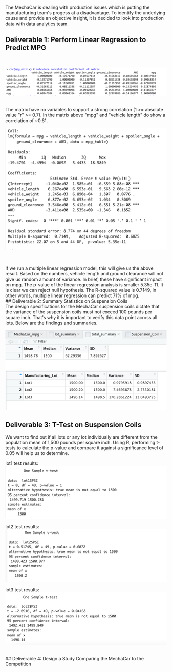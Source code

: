 <br>
The MechaCar is dealing with production issues which is putting the manufacturing team's progess at a disadvantage. To identify the underlying cause and provide an objective insight, it is decided to look into production data with data analytics team.

## Deliverable 1: Perform Linear Regression to Predict MPG
<br>

![CorrelationCoefficientMatrix1.png](images/CorrelationCoefficientMatrix1.png)

<br>
The matrix have no variables to support a strong correlation (1 >= absolute value "r" >= 0.7). In the matrix above "mpg" and "vehicle length" do show a correlation of ~0.61.


![CorrelationCoefficientMatrix2.png](images/CorrelationCoefficientMatrix2.png)

<br>
<p>
If we run a multiple linear regression model, this will give us the above result. Based on the numbers, vehicle length and ground clearance will not give us random amount of variance. In brief, these have significant impact on mpg. The p-value of the linear regression analysis is smaller 5.35e-11. It is clear we can reject null hypothesis. The R-squared value is 0.7149, in other words, multiple linear regression can predict 71% of mpg.

<br>
## Deliverable 2: Summary Statistics on Suspension Coils

<br>
The design specifications for the MechaCar suspension coils dictate that the variance of the suspension coils must not exceed 100 pounds per square inch. That's why it is important to verify this data point across all lots. Below are the findings and summaries.

![SummaryTable.png](images/SummaryTable.png)
<br>
![LotSummaryTable](images/LotSummaryTable.png)
<br>

## Deliverable 3: T-Test on Suspension Coils
We want to find out if all lots or any lot individually are different from the population mean of 1,500 pounds per square inch. Using R, performing t-tests to calculate the p-value and compare it against a significance level of 0.05 will help us to determine.


lot1 test results:
![lot1.png](images/lot1.png)

lot2 test results:
![lot2.png](images/lot2.png)

lot3 test results:
![lot3.png](images/lot3.png)

<br>
## Deliverable 4: Design a Study Comparing the MechaCar to the Competition